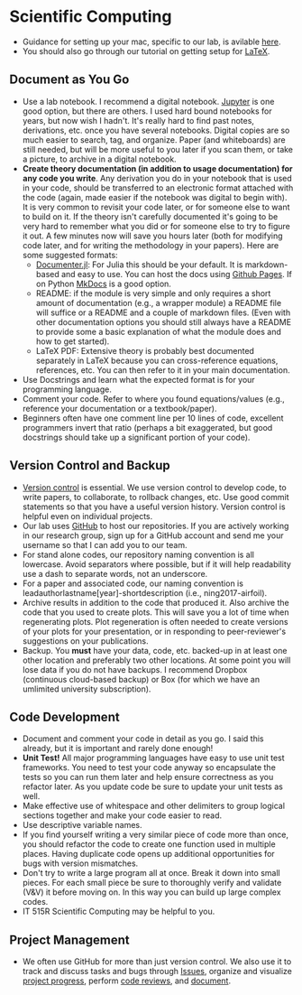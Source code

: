 # Scientific Computing

- Guidance for setting up your mac, specific to our lab, is avilable [here](https://github.com/byuflowlab/flowlab-notebook/blob/master/tutorials/macsetup.md).  
- You should also go through our tutorial on getting setup for [LaTeX](https://github.com/byuflowlab/flowlab-notebook/blob/master/tutorials/latex.md).

## Document as You Go

- Use a lab notebook.  I recommend a digital notebook.  [Jupyter](http://jupyter.org) is one good option, but there are others.  I used hard bound notebooks for years, but now wish I hadn't.  It's really hard to find past notes, derivations, etc. once you have several notebooks. Digital copies are so much easier to search, tag, and organize.  Paper (and whiteboards) are still needed, but will be more useful to you later if you scan them, or take a picture, to archive in a digital notebook.
- **Create theory documentation (in addition to usage documentation) for any code you write**.  Any derivation you do in your notebook that is used in your code, should be transferred to an electronic format attached with the code (again, made easier if the notebook was digital to begin with).  It is very common to revisit your code later, or for someone else to want to build on it.  If the theory isn't carefully documented it's going to be very hard to remember what you did or for someone else to try to figure it out.  A few minutes now will save you hours later (both for modifying code later, and for writing the methodology in your papers).  Here are some suggested formats:
    - [Documenter.jl](https://github.com/JuliaDocs/Documenter.jl): For Julia this should be your default.  It is markdown-based and easy to use.  You can host the docs using [Github Pages](https://pages.github.com).  If on Python [MkDocs](https://www.mkdocs.org) is a good option.
    - README: if the module is very simple and only requires a short amount of documentation (e.g., a wrapper module) a README file will suffice or a README and a couple of markdown files.  (Even with other documentation options you should still always have a README to provide some a basic explanation of what the module does and how to get started).
    - LaTeX PDF: Extensive theory is probably best documented separately in LaTeX because you can cross-reference equations, references, etc.  You can then refer to it in your main documentation.
- Use Docstrings and learn what the expected format is for your programming language.
- Comment your code.  Refer to where you found equations/values (e.g., reference your documentation or a textbook/paper).
- Beginners often have one comment line per 10 lines of code, excellent programmers invert that ratio (perhaps a bit exaggerated, but good docstrings should take up a significant portion of your code).  

## Version Control and Backup

- [Version control](http://en.wikipedia.org/wiki/Revision_control) is essential.  We use version control to develop code, to write papers, to collaborate, to rollback changes, etc.  Use good commit statements so that you have a useful version history.  Version control is helpful even on individual projects.  
- Our lab uses [GitHub](https://github.com/byuflowlab) to host our repositories. If you are actively working in our research group, sign up for a GitHub account and send me your username so that I can add you to our team.  
- For stand alone codes, our repository naming convention is all lowercase.  Avoid separators where possible, but if it will help readability use a dash to separate words, not an underscore.  
- For a paper and associated code, our naming convention is leadauthorlastname[year]-shortdescription (i.e., ning2017-airfoil).
- Archive results in addition to the code that produced it. <a name="archive"></a> Also archive the code that you used to create plots.  This will save you a lot of time when regenerating plots.  Plot regeneration is often needed to create versions of your plots for your presentation, or in responding to peer-reviewer's suggestions on your publications.  
- Backup.  You **must** have your data, code, etc. backed-up in at least one other location and preferably two other locations.  At some point you will lose data if you do not have backups.  I recommend Dropbox (continuous cloud-based backup) or Box (for which we have an umlimited university subscription).

## Code Development

- Document and comment your code in detail as you go.  I said this already, but it is important and rarely done enough!
- **Unit Test!**  All major programming languages have easy to use unit test frameworks.  You need to test your code anyway so encapsulate the tests so you can run them later and help ensure correctness as you refactor later.  As you update code be sure to update your unit tests as well.
- Make effective use of whitespace and other delimiters to group logical sections together and make your code easier to read.
- Use descriptive variable names.
- If you find yourself writing a very similar piece of code more than once, you should refactor the code to create one function used in multiple places.  Having duplicate code opens up additional opportunities for bugs with version mismatches.
- Don't try to write a large program all at once.  Break it down into small pieces. For each small piece be sure to thoroughly verify and validate (V&V) it before moving on.  In this way you can build up large complex codes.
- IT 515R Scientific Computing may be helpful to you.

## Project Management

- We often use GitHub for more than just version control.  We also use it to track and discuss tasks and bugs through [Issues](https://guides.github.com/features/issues/), organize and visualize [project progress](https://www.youtube.com/watch?v=C6MGKHkNtxU), perform [code reviews](https://github.com/features/code-review), and [document](https://guides.github.com/features/wikis/).
